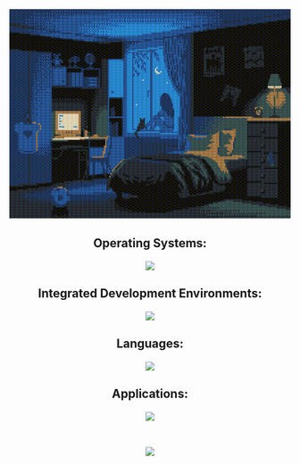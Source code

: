 <!--
**Arachnite/Arachnite** is a ✨ _special_ ✨ repository because its `README.md` (this file) appears on your GitHub profile.

Here are some ideas to get you started:

- 🔭 I’m currently working on ...
- 🌱 I’m currently learning ...
- 👯 I’m looking to collaborate on ...
- 🤔 I’m looking for help with ...
- 💬 Ask me about ...
- 📫 How to reach me: ...
- 😄 Pronouns: ...
- ⚡ Fun fact: ...
-->

<img src="./assets/8bitbedroom.gif" width="100%" height="375px">

  <p align="center">
    <h2 align="center">
      Operating Systems:
    </h2>
    
  <p align="center">
    <a href="https://skillicons.dev">
      <img align="center" src="https://skillicons.dev/icons?i=windows,linux,arch,ubuntu,debian,kali,mint,apple" />
    </a>
  </p>

  <p align="center">
    <h2 align="center">
      Integrated Development Environments:
    </h2>
    
  <p align="center">
    <a href="https://skillicons.dev">
      <img align="center" src="https://skillicons.dev/icons?i=vscode,visualstudio,clion,idea,webstorm,pycharm,godot" />
    </a>
  </p>

  <p align="center">
    <h2 align="center">
      Languages:
    </h2>
    
  <p align="center">
    <a href="https://skillicons.dev">
      <img align="center" src="https://skillicons.dev/icons?i=cpp,c,java,kotlin,rust,py,bash,react,ts,js,html,css,scss,md&perline=7" />
    </a>
  </p>

  <p align="center">
    <h2 align="center">
      Applications:
    </h2>
    
  <p align="center">
    <a href="https://skillicons.dev">
      <img align="center" src="https://skillicons.dev/icons?i=stackoverflow,github,git,bitbucket,gradle,cloudflare,raspberrypi,discord&perline=8" />
    </a>
  </p>
  
<br/>

<!-- <p align="right">
  <img src="./assets/Arachnite Logo.png" width="250px" height="250px">
</p> -->

<p align="center">
  <a href="https://github-readme-stats.hackclub.dev/api/wakatime?username=12912&api_domain=hackatime.hackclub.com&&custom_title=Hackatime+Stats&layout=compact&cache_seconds=0&langs_count=8&theme=synthwave">
    <img align="center" src="https://github-readme-stats.hackclub.dev/api/wakatime?username=12912&api_domain=hackatime.hackclub.com&&custom_title=Hackatime+Stats&layout=compact&cache_seconds=0&langs_count=8&theme=synthwave" />
  </a>
</p>
